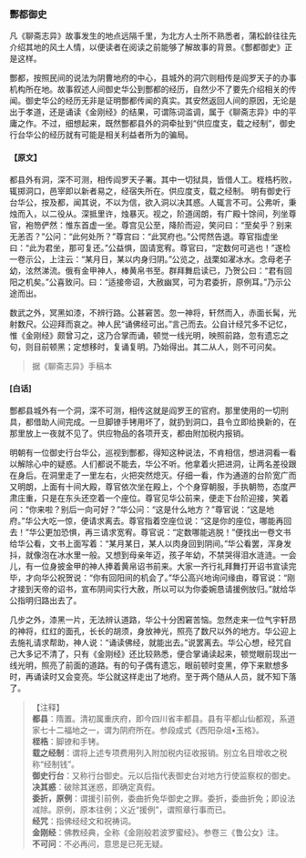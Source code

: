 <script type="text/javascript">
    var head = document.getElementsByTagName('head')[0];
    cssURL = '/public/liao.css';
    linkTag = document.createElement('link');
    linkTag.href = cssURL;
    linkTag.setAttribute('type','text/css');
    linkTag.setAttribute('rel','stylesheet');
    head.appendChild(linkTag);
</script>
### 酆都御史

凡《聊斋志异》故事发生的地点远隔千里，为北方人士所不熟悉者，蒲松龄往往先介绍其地的风土人情，以便读者在阅读之前能够了解故事的背景。《酆都御史》正是这样。

酆都，按照民间的说法为阴曹地府的中心，县城外的洞穴则相传是阎罗天子的办事机构所在地。故事叙述人间御史华公到酆都的经历，自然少不了要先介绍相关的传闻。御史华公的经历无非是证明酆都传闻的真实。其安然返回人间的原因，无论是出于孝道，还是诵读《金刚经》的结果，可谓陈词滥调，属于《聊斋志异》中的平庸之作。不过，细想起来，既然酆都县外的洞牵扯到“供应度支，载之经制”，御史行台华公的经历就有可能是相关利益者所为的骗局。

#### 【原文】
<section>
都县外有洞，深不可测，相传阎罗天子署。其中一切狱具，皆借人工。桎梏朽败，辄掷洞口，邑宰即以新者易之，经宿失所在。供应度支，载之经制。
明有御史行台华公，按及都，闻其说，不以为信，欲入洞以决其惑。人辄言不可。公弗听，秉烛而入，以二役从。深抵里许，烛暴灭。视之，阶道阔朗，有广殿十馀间，列坐尊官，袍笏俨然：惟东首虚一坐。尊宫见公至，降阶而迎，笑问曰：“至矣乎？别来无恙否？”公问：“此何处所？”尊宫曰：“此冥府也。”公愕然告退。尊官指虚坐曰：“此为君坐，那可复还。”公益惧，固请宽宥。尊官曰，“定数何可逃也！”遂检一卷示公，上注云：“某月日，某以内身归阴。”公览之，战栗如濯冰水。念母老子幼，泫然涕流。俄有金甲神人，棒黄帛书至。群拜舞启读已，乃贺公曰：“君有回阳之机矣。”公喜致问。曰：“适接帝诏，大赦幽冥，可为君委折，原例耳。”乃示公途而出。

数武之外，冥黑如漆，不辨行路。公甚窘苦。忽一神将，轩然而入，赤面长髯，光射数尺。公迎拜而哀之。神人民“诵佛经可出。”言己而去。公自计经咒多不记忆，惟《金刚经》颇曾习之，这乃合掌而诵，顿觉一线光明，映照前路，忽有遗忘之句，则目前顿黑；定想移时，复诵复明。乃始得出。其二从人，则不可问矣。

</section>

> 据《聊斋志异》手稿本

#### [白话]
<aside>

酆都县城外有一个洞，深不可测，相传这就是阎罗王的官府。那里使用的一切刑具，都借助人间完成。一旦脚镣手铐用坏了，就扔到洞口，县令立即给换新的，在那里放上一夜就不见了。供应物品的各项开支，都由附加税内报销。

明朝有一位御史行台华公，巡视到酆都，得知这种说法，不肯相信，想进洞看一看以解除心中的疑惑。人们都说不能去，华公不听。他拿着火把进洞，让两名差役跟在身后。在洞里走了一里左右，火把突然熄灭。仔细一看，作为通道的台阶宽广而又明朗，上面有十间大殿，尊官依次坐在殿上，个个身穿朝服，手执朝笏，态度严肃庄重，只是在东头还空着一个座位。尊官见华公前来，便走下台阶迎接，笑着问：“你来啦？别后一向可好？”华公问：“这是什么地方？”尊官说：“这是地府。”华公大吃一惊，便请求离去。尊官指着空座位说：“这是你的座位，哪能再回去！”华公更加恐惧，再三请求宽宥。尊官说：“定数哪能逃脱！”便找出一卷文书给华公看，文书上面写着：“某月某日，某人以肉身回到阴间。”华公看罢，浑身发抖，就像泡在冰水里一般。又想到母亲年迈，孩子年幼，不禁哭得泪水涟涟。一会儿，有一位身披金甲的神人捧着黄帛诏书前来。大家一齐行礼拜舞打开诏书宣读完毕，才向华公祝贺说：“你有回阳间的机会了。”华公高兴地询问缘由，尊官说：“刚才接到天帝的诏书，宣布阴间实行大赦，所以可以为你委婉恳请援例放归。”就给华公指明归路出去了。

几步之外，漆黑一片，无法辨认道路，华公十分困窘苦恼。忽然走来一位气宇轩昂的神将，红红的面孔，长长的胡须，身放神光，照亮了数尺以外的地方。华公迎上去施礼请求帮助，神人说：“诵读佛经，就能出去。”说罢离去。华公心想，经咒自己大多记不清了，只有《金刚经》还比较熟悉，便合掌诵读起来，顿觉眼前现出一线光明，照亮了前面的道路。有的句子偶有遗忘，眼前顿时变黑，停下来默想多时，再诵读时又会变亮。华公就这样走出了地府。至于两个随从人员，就不知下落了。

</aside>

> 【注释】  
<b>都县</b>：隋置。清初属重庆府，即今四川省丰都县。县有平都山仙都观，系道家七十二福地之一，谓为阴府所在。参段成式《西阳杂俎•玉格》。  
<b>桎梏</b>：脚镣和手铐。  
<b>载之经制</b>：谓将上述专项费用列入附加税内征收报销。别立名目增收之税称“经制钱”。  
<b>御史行台</b>：又称行台御史。元以后指代表御史台对地方行使监察权的御史。  
<b>决其惑</b>：破除其迷惑，即确定真假。  
<b>委折，原例</b>：谓援引前例，委曲折免华御史之罪。委折，委曲折免；即设法减除。原例，原本往例；义近“援例”，谓照章行事而已。  
<b>经咒</b>：指佛经经文和祝祷词。  
<b>金刚经</b>：佛教经典，全称《金刚般若波罗蜜经》。参卷三《鲁公女》注。  
<b>不可问</b>：不必再问，意思是已死无疑。  
